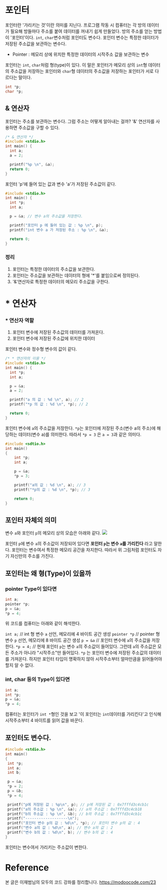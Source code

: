 # 포인터

포인터란 '가리키는 것'이란 의미를 지닌다.
프로그램 작동 시 컴퓨터는 각 방의 데이터가 필요해 방들마다 주소를 붙여 데이터를 꺼내기 쉽게 만들었다.
방의 주소를 얻는 방법이 '포인터'이다.
`int`, `char`변수처럼 포인터도 변수다.
포인터 변수는 특정한 데이터가 저장된 주소값을 보관하는 변수다.

- Pointer : 메모리 상에 위치한 특정한 데이터의 시작주소 값을 보관하는 변수

포인터는 `int`, `char`처럼 형(type)이 있다.
이 말은 포인터가 메모리 상의 `int`형 데이터의 주소값을 저장하는 포인터와 `char`형 데이터의 주소값을 저장하는 포인터가 서로 다르다는 말이다.

```c
int *p;
char *p;
```

## & 연산자

포인터는 주소를 보관하는 변수다. 그럼 주소는 어떻게 알아내는 걸까?
'&' 연산자를 사용하면 주소값을 구할 수 있다.

```c
/* & 연산자 */
#include <stdio.h>
int main() {
  int a;
  a = 2;

  printf("%p \n", &a);
  return 0;
}
```

포인터 'p'에 들어 있는 값과 변수 'a'가 저장된 주소값이 같다.

```c
#include <stdio.h>
int main() {
  int *p;
  int a;

  p = &a; // 변수 a의 주소값을 저장한다.

  printf("포인터 p 에 들어 있는 값 : %p \n", p);
  printf("int 변수 a 가 저장된 주소 : %p \n", &a);

  return 0;
}
```

### 정리

1. 포인터는 특정한 데이터의 주소값을 보관한다.
2. 포인터는 주소값을 보관하는 데이터의 형에 '\*'를 붙임으로써 정의된다.
3. '&'연산자로 특정한 데이터의 메모리 주소값을 구한다.

# \* 연산자

### \* 연산자 역할

1. 포인터 변수에 저장된 주소값의 데이터를 가져온다.
2. 포인터 변수에 저장된 주소값에 위치한 데이터

포인터 변수와 정수형 변수의 값이 같다.

```c
/* * 연산자의 이용 */
#include <stdio.h>
int main() {
  int *p;
  int a;

  p = &a;
  a = 2;

  printf("a 의 값 : %d \n", a); // 2
  printf("*p 의 값 : %d \n", *p); // 2

  return 0;
}
```

포인터 변수에 `a`의 주소값을 저장한다.
`*p`는 포인터에 저장된 주소(변수 a의 주소)에 해당하는 데이터(변수 a)를 의미한다.
따라서 `*p = 3` 은 `a = 3`과 같은 의미다.

```c
#include <sdtio.h>
int main()
{
    int *p;
    int a;

    p = &a;
    *p = 3;

    printf("a의 값 : %d \n", a); // 3
    printf("*p의 값 : %d \n", *p); // 3

    return 0;
}
```

## 포인터 자체의 의미

변수 `a`와 포인터 `p`의 메모리 상의 모습은 아래와 같다.
![](https://images.velog.io/images/jjewqm/post/e7e23e3f-239a-4bd7-bcfd-80c97acfb3d9/%ED%8F%AC%EC%9D%B8%ED%84%B0.png)

포인터 `p`에 변수 `a`의 주소값이 저장되어 있다면 **포인터 `p`는 변수 `a`를 가리킨다** 라고 말한다. 포인터는 변수여서 특정한 메모리 공간을 차지한다. 따라서 위 그림처럼 포인터도 자기 자신만의 주소를 가진다.

## 포인터는 왜 형(Type)이 있을까

### pointer Type이 있다면

```c
int a;
pointer *p;
p = &a;
*p = 4;
```

위 코드를 컴퓨터는 아래와 같이 해석한다.

`int a;` // int 형 변수 `a` 선언, 메모리에 4 바이트 공간 생성
`pointer *p` // pointer 형 변수 `p` 선언, 메모리에 8 바이트 공간 생성
`p = &a` // 포인터 변수에 `a`의 주소값을 저장한다.
`*p = 4;` // 현재 포인터 `p`는 변수 `a`의 주소값이 들어있다. 그런데 `a`의 주소값은 모든 주소가 아니라 "시작주소"만 들어있다. `*p` 는 포인터 변수에 저장된 주소값의 데이터를 가져온다. 하지만 포인터 타입이 명확하지 않아 시작주소부터 얼마만큼을 읽어들어야 할지 알 수 없다.

### int, char 등의 Type이 있다면

```C
int a;
int *p;
p = &a;
*p = 4;
```

컴퓨터는 포인터가 `int *`형인 것을 보고 '이 포인터는 `int`데이터를 가리킨다'고 인식해 시작주소부터 4 바이트를 읽어 값을 바꾼다.

## 포인터도 변수다.

```c
#include <stdio.h>
int main()
{
 int *p;
 int a;
 int b;

 p = &a;
 *p = 2;
 p = &b;
 *p = 4;

 printf("p에 저장된 값 : %p\n", p); // p에 저장된 값 : 0x7fffd3c4cb1c
 printf("a의 주소값 : %p \n", &a); // a의 주소값 : 0x7fffd3c4cb18
 printf("b의 주소값 : %p \n", &b); // b의 주소값 : 0x7fffd3c4cb1c
 printf("-------------------\n");
 printf("포인터 변수 p의 값 : %d\n", *p); // 포인터 변수 p의 값 : 4
 printf("변수 a의 값 : %d\n", a); // 변수 a의 값 : 2
 printf("변수 b의 값 : %d\n", b); // 변수 b의 값 : 4
}
```

포인터는 변수여서 가리키는 주소값이 변한다.

# Reference

본 글은 이재범님의 모두의 코드 강좌를 정리합니다.
https://modoocode.com/23

